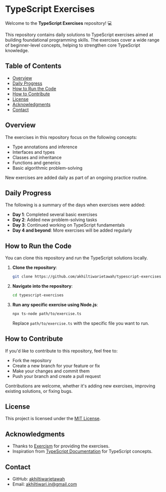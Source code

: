 # TypeScript Exercises

Welcome to the **TypeScript Exercises** repository! 💻

This repository contains daily solutions to TypeScript exercises aimed at building foundational programming skills. The exercises cover a wide range of beginner-level concepts, helping to strengthen core TypeScript knowledge.

## Table of Contents

- [Overview](#overview)
- [Daily Progress](#daily-progress)
- [How to Run the Code](#how-to-run-the-code)
- [How to Contribute](#how-to-contribute)
- [License](#license)
- [Acknowledgments](#acknowledgments)
- [Contact](#contact)

## Overview

The exercises in this repository focus on the following concepts:
- Type annotations and inference
- Interfaces and types
- Classes and inheritance
- Functions and generics
- Basic algorithmic problem-solving

New exercises are added daily as part of an ongoing practice routine.

## Daily Progress

The following is a summary of the days when exercises were added:

- **Day 1**: Completed several basic exercises
- **Day 2**: Added new problem-solving tasks
- **Day 3**: Continued working on TypeScript fundamentals
- **Day 4 and beyond**: More exercises will be added regularly

## How to Run the Code

You can clone this repository and run the TypeScript solutions locally.

1. **Clone the repository**:
   ```bash
   git clone https://github.com/akhiltiwarietawah/typescript-exercises.git
   ```

2. **Navigate into the repository**:
   ```bash
   cd typescript-exercises
   ```

4. **Run any specific exercise using Node.js**:
   ```bash
   npx ts-node path/to/exercise.ts
   ```
   Replace `path/to/exercise.ts` with the specific file you want to run.

## How to Contribute

If you'd like to contribute to this repository, feel free to:

- Fork the repository
- Create a new branch for your feature or fix
- Make your changes and commit them
- Push your branch and create a pull request

Contributions are welcome, whether it's adding new exercises, improving existing solutions, or fixing bugs.

## License

This project is licensed under the [MIT License](LICENSE).

## Acknowledgments

- Thanks to [Exercism](https://exercism.io/) for providing the exercises.
- Inspiration from [TypeScript Documentation](https://www.typescriptlang.org/docs/) for TypeScript concepts.


## Contact

- GitHub: [akhiltiwarietawah](https://github.com/akhiltiwarietawah)
- Email: akhiltiwari.in@gmail.com
